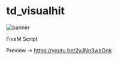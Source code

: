 # td_visualhit

![banner](https://github.com/ITonnyPro/td_visualhit/assets/10687575/bd1dd9bd-85e1-4782-b404-cbe7f0d19657)

FiveM Script

Preview -> https://youtu.be/2yJNn3waOqk
